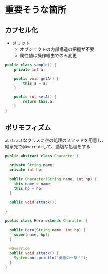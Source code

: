# 重要そうな箇所

## カプセル化

- メリット
  - オブジェクトの内部構造の把握が不要
  - 属性値は操作経由でのみ変更

```java
public class sample() {
    private int a;

    public void getA() {
        this.a = a;
    }

    public int setA() {
        return this.a;
    }
}
```

## ポリモフィズム

`abstract`なクラスに空の処理のメソッドを用意し、  
継承先で`@Override`して、適切な処理をする

```java
public abstract class Character {
 
  private String name;
  private int hp;
   
  public Character(String name, int hp) {
    this.name = name;
    this.hp = hp;
  }
   
  public void attack();
   
}

public class Hero extends Character {
 
  public Hero(String name, int hp) {
    super(name, hp);
  }
 
  @Override  
  public void attack() {
    System.out.println("勇者の一撃！");
  }
}
```